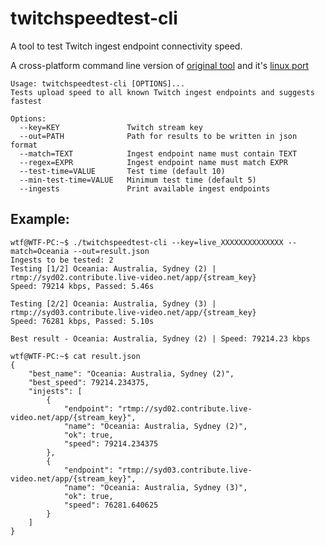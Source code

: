 # twitchspeedtest-cli
A tool to test Twitch ingest endpoint connectivity speed.

A cross-platform command line version of [original tool](https://r1ch.net/projects/twitchtest) and it's [linux port](https://github.com/danieloneill/TwitchTest)

```console
Usage: twitchspeedtest-cli [OPTIONS]...
Tests upload speed to all known Twitch ingest endpoints and suggests fastest

Options:
  --key=KEY               Twitch stream key
  --out=PATH              Path for results to be written in json format
  --match=TEXT            Ingest endpoint name must contain TEXT
  --regex=EXPR            Ingest endpoint name must match EXPR
  --test-time=VALUE       Test time (default 10)
  --min-test-time=VALUE   Minimum test time (default 5)
  --ingests               Print available ingest endpoints
```

## Example:
```console
wtf@WTF-PC:~$ ./twitchspeedtest-cli --key=live_XXXXXXXXXXXXXX --match=Oceania --out=result.json
Ingests to be tested: 2
Testing [1/2] Oceania: Australia, Sydney (2) | rtmp://syd02.contribute.live-video.net/app/{stream_key}
Speed: 79214 kbps, Passed: 5.46s

Testing [2/2] Oceania: Australia, Sydney (3) | rtmp://syd03.contribute.live-video.net/app/{stream_key}
Speed: 76281 kbps, Passed: 5.10s

Best result - Oceania: Australia, Sydney (2) | Speed: 79214.23 kbps

wtf@WTF-PC:~$ cat result.json 
{
    "best_name": "Oceania: Australia, Sydney (2)",
    "best_speed": 79214.234375,
    "injests": [
        {
            "endpoint": "rtmp://syd02.contribute.live-video.net/app/{stream_key}",
            "name": "Oceania: Australia, Sydney (2)",
            "ok": true,
            "speed": 79214.234375
        },
        {
            "endpoint": "rtmp://syd03.contribute.live-video.net/app/{stream_key}",
            "name": "Oceania: Australia, Sydney (3)",
            "ok": true,
            "speed": 76281.640625
        }
    ]
}
```
